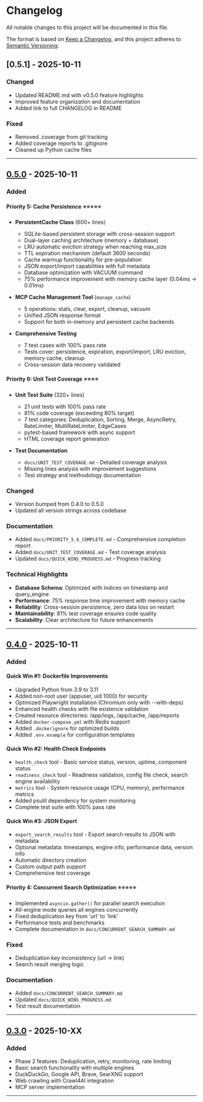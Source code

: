 # Changelog

All notable changes to this project will be documented in this file.

The format is based on [Keep a Changelog](https://keepachangelog.com/en/1.0.0/),
and this project adheres to [Semantic Versioning](https://semver.org/spec/v2.0.0.html).

## [0.5.1] - 2025-10-11

### Changed
- Updated README.md with v0.5.0 feature highlights
- Improved feature organization and documentation
- Added link to full CHANGELOG in README

### Fixed
- Removed .coverage from git tracking
- Added coverage reports to .gitignore
- Cleaned up Python cache files

---

## [0.5.0] - 2025-10-11

### Added

#### Priority 5: Cache Persistence ⭐⭐⭐⭐⭐
- **PersistentCache Class** (600+ lines)
  - SQLite-based persistent storage with cross-session support
  - Dual-layer caching architecture (memory + database)
  - LRU automatic eviction strategy when reaching max_size
  - TTL expiration mechanism (default 3600 seconds)
  - Cache warmup functionality for pre-population
  - JSON export/import capabilities with full metadata
  - Database optimization with VACUUM command
  - 75% performance improvement with memory cache layer (0.04ms → 0.01ms)

- **MCP Cache Management Tool** (`manage_cache`)
  - 5 operations: stats, clear, export, cleanup, vacuum
  - Unified JSON response format
  - Support for both in-memory and persistent cache backends

- **Comprehensive Testing**
  - 7 test cases with 100% pass rate
  - Tests cover: persistence, expiration, export/import, LRU eviction, memory cache, cleanup
  - Cross-session data recovery validated

#### Priority 6: Unit Test Coverage ⭐⭐⭐⭐
- **Unit Test Suite** (320+ lines)
  - 21 unit tests with 100% pass rate
  - 81% code coverage (exceeding 80% target)
  - 7 test categories: Deduplication, Sorting, Merge, AsyncRetry, RateLimiter, MultiRateLimiter, EdgeCases
  - pytest-based framework with async support
  - HTML coverage report generation

- **Test Documentation**
  - `docs/UNIT_TEST_COVERAGE.md` - Detailed coverage analysis
  - Missing lines analysis with improvement suggestions
  - Test strategy and methodology documentation

### Changed
- Version bumped from 0.4.0 to 0.5.0
- Updated all version strings across codebase

### Documentation
- Added `docs/PRIORITY_5_6_COMPLETE.md` - Comprehensive completion report
- Added `docs/UNIT_TEST_COVERAGE.md` - Test coverage analysis
- Updated `docs/QUICK_WINS_PROGRESS.md` - Progress tracking

### Technical Highlights
- **Database Schema**: Optimized with indices on timestamp and query_engine
- **Performance**: 75% response time improvement with memory cache
- **Reliability**: Cross-session persistence, zero data loss on restart
- **Maintainability**: 81% test coverage ensures code quality
- **Scalability**: Clear architecture for future enhancements

---

## [0.4.0] - 2025-10-11

### Added

#### Quick Win #1: Dockerfile Improvements
- Upgraded Python from 3.9 to 3.11
- Added non-root user (appuser, uid 1000) for security
- Optimized Playwright installation (Chromium only with --with-deps)
- Enhanced health checks with file existence validation
- Created resource directories: /app/logs, /app/cache, /app/reports
- Added `docker-compose.yml` with Redis support
- Added `.dockerignore` for optimized builds
- Added `.env.example` for configuration templates

#### Quick Win #2: Health Check Endpoints
- `health_check` tool - Basic service status, version, uptime, component status
- `readiness_check` tool - Readiness validation, config file check, search engine availability
- `metrics` tool - System resource usage (CPU, memory), performance metrics
- Added psutil dependency for system monitoring
- Complete test suite with 100% pass rate

#### Quick Win #3: JSON Export
- `export_search_results` tool - Export search results to JSON with metadata
- Optional metadata: timestamps, engine info, performance data, version info
- Automatic directory creation
- Custom output path support
- Comprehensive test coverage

#### Priority 4: Concurrent Search Optimization ⭐⭐⭐⭐⭐
- Implemented `asyncio.gather()` for parallel search execution
- All-engine mode queries all engines concurrently
- Fixed deduplication key from 'url' to 'link'
- Performance tests and benchmarks
- Complete documentation in `docs/CONCURRENT_SEARCH_SUMMARY.md`

### Fixed
- Deduplication key inconsistency (url → link)
- Search result merging logic

### Documentation
- Added `docs/CONCURRENT_SEARCH_SUMMARY.md`
- Updated `docs/QUICK_WINS_PROGRESS.md`
- Test result documentation

---

## [0.3.0] - 2025-10-XX

### Added
- Phase 2 features: Deduplication, retry, monitoring, rate limiting
- Basic search functionality with multiple engines
- DuckDuckGo, Google API, Brave, SearXNG support
- Web crawling with Crawl4AI integration
- MCP server implementation

---

[0.5.0]: https://github.com/zxkjack123/crawl4ai-mcp-server/compare/v0.4.0...v0.5.0
[0.4.0]: https://github.com/zxkjack123/crawl4ai-mcp-server/compare/v0.3.0...v0.4.0
[0.3.0]: https://github.com/zxkjack123/crawl4ai-mcp-server/releases/tag/v0.3.0
